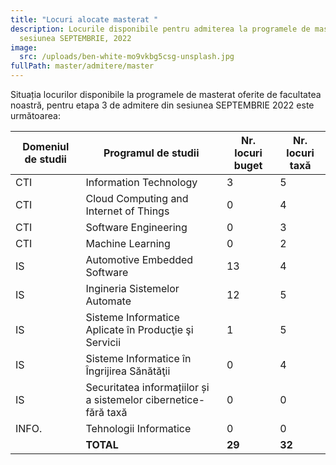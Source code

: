 ```yaml
---
title: "Locuri alocate masterat "
description: Locurile disponibile pentru admiterea la programele de masterat,
  sesiunea SEPTEMBRIE, 2022
image:
  src: /uploads/ben-white-mo9vkbg5csg-unsplash.jpg
fullPath: master/admitere/master
---
```

Situația locurilor disponibile la programele de masterat oferite de facultatea noastră, pentru etapa 3 de admitere din sesiunea SEPTEMBRIE 2022 este următoarea:

| **Domeniul de studii** | **Programul de studii**                                          | **Nr. locuri buget** | **Nr. locuri taxă** |
|------------------------|------------------------------------------------------------------|----------------------|---------------------|
| CTI                    | Information Technology                                           | 3                    | 5                   |
| CTI                    | Cloud Computing and Internet of Things                           | 0                    | 4                   |
| CTI                    | Software Engineering                                             | 0                    | 3                   |
| CTI                    | Machine Learning                                                 | 0                    | 2                   |
| IS                     | Automotive Embedded Software                                     | 13                   | 4                   |
| IS                     | Ingineria Sistemelor Automate                                    | 12                   | 5                   |
| IS                     | Sisteme Informatice Aplicate în Producţie şi Servicii            | 1                    | 5                   |
| IS                     | Sisteme Informatice în Îngrijirea Sănătăţii                      | 0                    | 4                   |
| IS                     | Securitatea informațiilor și a sistemelor cibernetice- fără taxă | 0                    | 0                   |
| INFO.                  | Tehnologii Informatice                                           | 0                    | 0                   |
|                        | **TOTAL** | **29** | **32** |
